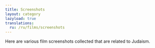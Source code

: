 ```yaml
---
title: Screenshots
layout: category
lazyload: true
translations:
  ru: /ru/films/screenshots
---
```

Here are various film screenshots collected that are related to Judaism.
